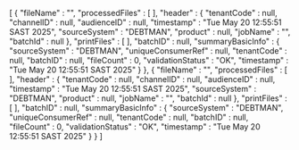 [ {
  "fileName" : "",
  "processedFiles" : [ ],
  "header" : {
    "tenantCode" : null,
    "channelID" : null,
    "audienceID" : null,
    "timestamp" : "Tue May 20 12:55:51 SAST 2025",
    "sourceSystem" : "DEBTMAN",
    "product" : null,
    "jobName" : "",
    "batchId" : null
  },
  "printFiles" : [ ],
  "batchID" : null,
  "summaryBasicInfo" : {
    "sourceSystem" : "DEBTMAN",
    "uniqueConsumerRef" : null,
    "tenantCode" : null,
    "batchID" : null,
    "fileCount" : 0,
    "validationStatus" : "OK",
    "timestamp" : "Tue May 20 12:55:51 SAST 2025"
  }
}, {
  "fileName" : "",
  "processedFiles" : [ ],
  "header" : {
    "tenantCode" : null,
    "channelID" : null,
    "audienceID" : null,
    "timestamp" : "Tue May 20 12:55:51 SAST 2025",
    "sourceSystem" : "DEBTMAN",
    "product" : null,
    "jobName" : "",
    "batchId" : null
  },
  "printFiles" : [ ],
  "batchID" : null,
  "summaryBasicInfo" : {
    "sourceSystem" : "DEBTMAN",
    "uniqueConsumerRef" : null,
    "tenantCode" : null,
    "batchID" : null,
    "fileCount" : 0,
    "validationStatus" : "OK",
    "timestamp" : "Tue May 20 12:55:51 SAST 2025"
  }
} ]
